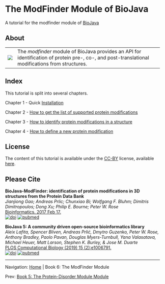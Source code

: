 The ModFinder Module of BioJava
=====================================================

A tutorial for the modfinder module of [BioJava](http://www.biojava.org)

## About
<table>
    <tr>
        <td>
            <img src='https://cloud.githubusercontent.com/assets/840895/22190971/fe5cd304-e0f4-11e6-9eb5-c1b071312081.png'>
        </td>
        <td>
            The <i>modfinder</i> module of BioJava provides an API for identification of protein pre-, co-, and post-translational modifications from structures.
        </td>
    </tr>
</table>   

## Index

This tutorial is split into several chapters.

Chapter 1 - Quick [Installation](installation.md)

Chapter 2 - [How to get the list of supported protein modifications](supported-protein-modifications.md)

Chapter 3 - [How to identify protein modifications in a structure](identify-protein-modifications.md)

Chapter 4 - [How to define a new protein modification](add-protein-modification.md)

## License

The content of this tutorial is available under the [CC-BY](http://creativecommons.org/licenses/by/3.0/) license, available [here](license.md).

## Please Cite

**BioJava-ModFinder: identification of protein modifications in 3D structures from the Protein Data Bank**<br/>
*Jianjiong Gao; Andreas Prlic; Chunxiao Bi; Wolfgang F. Bluhm; Dimitris Dimitropoulos; Dong Xu; Philip E. Bourne; Peter W. Rose* <br/>
[Bioinformatics. 2017 Feb 17.](https://academic.oup.com/bioinformatics/article-lookup/doi/10.1093/bioinformatics/btx101) <br/>
[![doi](http://img.shields.io/badge/doi-10.1093%2Fbioinformatics%2Fbtx101-blue.svg?style=flat)](https://doi.org/10.1093/bioinformatics/btx101) [![pubmed](http://img.shields.io/badge/pubmed-28334105-blue.svg?style=flat)](http://www.ncbi.nlm.nih.gov/pubmed/28334105)

**BioJava 5: A community driven open-source bioinformatics library**<br/>
*Aleix Lafita, Spencer Bliven, Andreas Prlić, Dmytro Guzenko, Peter W. Rose, Anthony Bradley, Paolo Pavan, Douglas Myers-Turnbull, Yana Valasatava, Michael Heuer, Matt Larson, Stephen K. Burley, & Jose M. Duarte* <br/>
[PLOS Computational Biology (2019) 15 (2):e1006791.](https://journals.plos.org/ploscompbiol/article?id=10.1371/journal.pcbi.1006791) <br/>
[![doi](https://img.shields.io/badge/doi-10.1371%2Fjournal.pcbi.1006791-blue.svg?style=flat)](https://doi.org/10.1371/journal.pcbi.1006791) [![pubmed](https://img.shields.io/badge/pubmed-30735498-blue.svg?style=flat)](http://www.ncbi.nlm.nih.gov/pubmed/30735498)



<!--automatically generated footer-->

---

Navigation:
[Home](../README.md)
| Book 6: The ModFinder Module

Prev: [Book 5: The Protein-Disorder Module Module](../protein-disorder/README.md)
